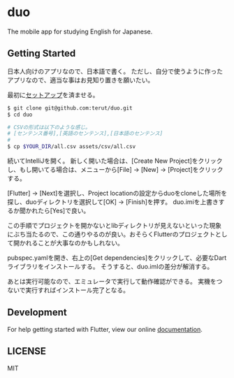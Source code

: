 # duo

The mobile app for studying English for Japanese.

## Getting Started

日本人向けのアプリなので、日本語で書く。
ただし、自分で使うように作ったアプリなので、適当な事はお見知り置きを願いたい。

最初に[セットアップ](https://flutter.io/setup/)を済ませる。

```sh
$ git clone git@github.com:terut/duo.git
$ cd duo

# CSVの形式は以下のような感じ。
# [センテンス番号],[英語のセンテンス],[日本語のセンテンス]
#
$ cp $YOUR_DIR/all.csv assets/csv/all.csv
```

続いてIntelliJを開く。
新しく開いた場合は、[Create New Project]をクリックし、もし開いてる場合は、メニューから[File] -> [New] -> [Project]をクリックする。

[Flutter] -> [Next]を選択し、Project locationの設定からduoをcloneした場所を探し、duoディレクトリを選択して[OK] -> [Finish]を押す。
duo.imiを上書きするか聞かれたら[Yes]で良い。

この手順でプロジェクトを開かないとlibディレクトリが見えないといった現象にぶち当たるので、この通りやるのが良い。おそらくFlutterのプロジェクトとして開かれることが大事なのかもしれない。

pubspec.yamlを開き、右上の[Get dependencies]をクリックして、必要なDartライブラリをインストールする。
そうすると、duo.imlの差分が解消する。

あとは実行可能なので、エミュレータで実行して動作確認ができる。
実機をつないで実行すればインストール完了となる。

## Development

For help getting started with Flutter, view our online
[documentation](http://flutter.io/).


## LICENSE

MIT

